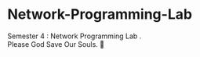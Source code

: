 # Network-Programming-Lab
Semester 4 : Network Programming Lab .<br />
Please God Save Our Souls. 🙏
